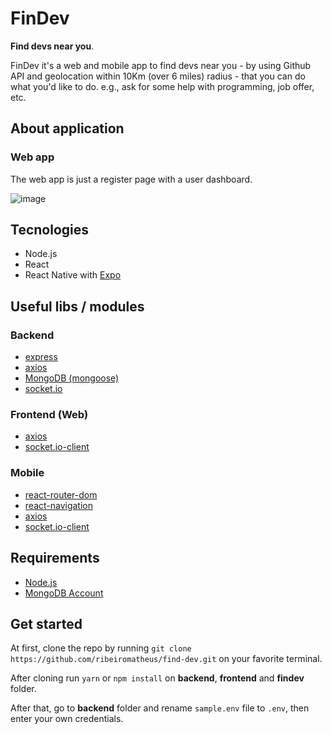 # FinDev
**Find devs near you**.

FinDev it's a web and mobile app to find devs near you - by using Github API and geolocation within 10Km (over 6 miles) radius - that you can do what you'd like to do. e.g., ask for some help with programming, job offer, etc.

## About application
### Web app
The web app is just a register page with a user dashboard.

![image](https://user-images.githubusercontent.com/41703972/72548737-0f271900-386e-11ea-91ee-6c466b9a28ef.png)

## Tecnologies
- Node.js
- React
- React Native with [Expo](https://expo.io/learn)

## Useful libs / modules
### Backend
- [express](https://github.com/expressjs/express)
- [axios](https://github.com/axios/axios)
- [MongoDB (mongoose)](https://github.com/Automattic/mongoose)
- [socket.io](https://github.com/socketio/socket.io)

### Frontend (Web)
- [axios](https://github.com/axios/axios)
- [socket.io-client](https://github.com/socketio/socket.io-client)

### Mobile
- [react-router-dom](https://github.com/ReactTraining/react-router/tree/master/packages/react-router-dom)
- [react-navigation](https://github.com/react-navigation/react-navigation)
- [axios](https://github.com/axios/axios)
- [socket.io-client](https://github.com/socketio/socket.io-client)

## Requirements
- [Node.js](https://nodejs.org)
- [MongoDB Account](https://www.mongodb.com/cloud/atlas/efficiency?utm_source=google&utm_campaign=gs_americas_brazil_search_brand_atlas_desktop&utm_term=mongo%20atlas&utm_medium=cpc_paid_search&utm_ad=e&_bt=335229503988&_bn=g&gclid=EAIaIQobChMIhtmIud_E5gIVEISRCh0sygfvEAAYASABEgLGCvD_BwE)

## Get started
At first, clone the repo by running `git clone https://github.com/ribeiromatheus/find-dev.git` on your favorite terminal.

After cloning run `yarn` or `npm install` on **backend**, **frontend** and **findev** folder.

After that, go to **backend** folder and rename `sample.env` file to `.env`, then enter your own credentials.